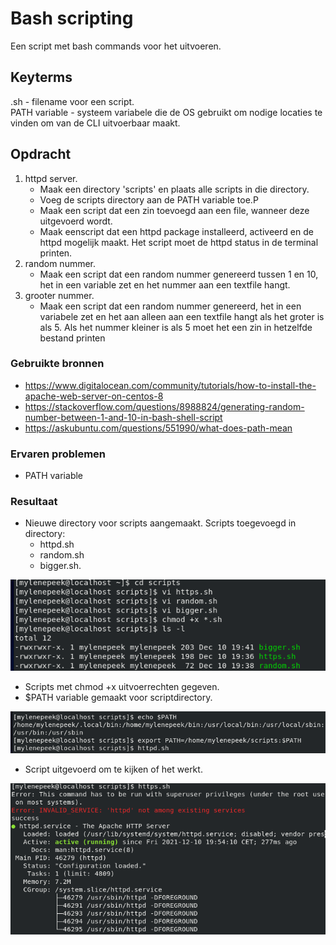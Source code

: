 # Bash scripting
Een script met bash commands voor het uitvoeren.

## Keyterms
.sh - filename voor een script. <br/>
PATH variable - systeem variabele die de OS gebruikt om nodige locaties te vinden om van de CLI uitvoerbaar maakt.

## Opdracht
1. httpd server.
    - Maak een directory 'scripts' en plaats alle scripts in die directory.
    - Voeg de scripts directory aan de PATH variable toe.P
    - Maak een script dat een zin toevoegd aan een file, wanneer deze uitgevoerd wordt.
    - Maak eenscript dat een httpd package installeerd, activeerd en de httpd mogelijk maakt. Het script moet de httpd status in de terminal printen. 
2. random nummer.
    - Maak een script dat een random nummer genereerd tussen 1 en 10, het in een variable zet en het nummer aan een textfile hangt.
3. grooter nummer.
    - Maak een script dat een random nummer genereerd, het in een variabele zet en het aan alleen aan een textfile hangt als het groter is als 5. Als het nummer kleiner is als 5 moet het een zin in hetzelfde bestand printen

### Gebruikte bronnen
* https://www.digitalocean.com/community/tutorials/how-to-install-the-apache-web-server-on-centos-8 
* https://stackoverflow.com/questions/8988824/generating-random-number-between-1-and-10-in-bash-shell-script
* https://askubuntu.com/questions/551990/what-does-path-mean

### Ervaren problemen
* PATH variable

### Resultaat
* Nieuwe directory voor scripts aangemaakt. Scripts toegevoegd in directory: 
    - httpd.sh
    - random.sh
    - bigger.sh. 

![scripts-making](../00_includes/01_Linux_01/scripts-making.png)

* Scripts met chmod +x uitvoerrechten gegeven.
* $PATH variable gemaakt voor scriptdirectory.

![scripts-path](../00_includes/01_Linux_01/scripts-path.png)

* Script uitgevoerd om te kijken of het werkt.

![scripts-httpd](../00_includes/01_Linux_01/scripts-httpd.png)
